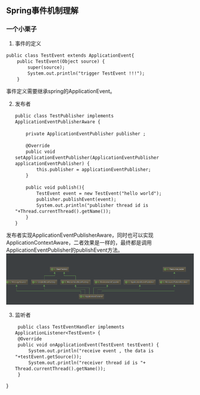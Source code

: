 ## Spring事件机制理解 ##

### 一个小栗子 ###

1. 事件的定义

```
public class TestEvent extends ApplicationEvent{
    public TestEvent(Object source) {
        super(source);
        System.out.println("trigger TestEvent !!!");
    }
```
事件定义需要继承spring的ApplicationEvent。

2. 发布者
	```
	public class TestPublisher implements  ApplicationEventPublisherAware {

    	private ApplicationEventPublisher publisher ;

	    @Override
	    public void setApplicationEventPublisher(ApplicationEventPublisher applicationEventPublisher) {
	        this.publisher = applicationEventPublisher;
	    }
	
	    public void publish(){
	        TestEvent event = new TestEvent("hello world");
	        publisher.publishEvent(event);
	        System.out.println("publisher thread id is "+Thread.currentThread().getName());
	    }
	}
	```
发布者实现ApplicationEventPublisherAware，同时也可以实现ApplicationContextAware，二者效果是一样的，最终都是调用ApplicationEventPublisher的publishEvent方法。
![](https://github.com/fuyanzhang/riches/blob/master/%E8%AF%BB%E4%B9%A6%E7%AC%94%E8%AE%B0/spring/spring%E4%BA%8B%E4%BB%B6%E6%9C%BA%E5%88%B6/pic/ApplicationContext%20%E7%B1%BB%E5%9B%BE.png)

3. 监听者

   ```
 	public class TestEventHandler implements ApplicationListener<TestEvent> {
    @Override
    public void onApplicationEvent(TestEvent testEvent) {
        System.out.println("receive event , the data is "+testEvent.getSource());
        System.out.println("receiver thread id is "+ Thread.currentThread().getName());
    }
}

```
